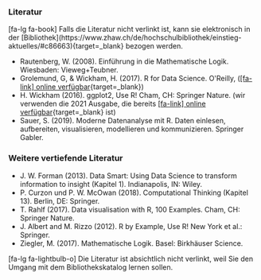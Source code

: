 ### Literatur
<p class="alert alert-primary" markdown="1">
[fa-lg fa-book] Falls die Literatur nicht verlinkt ist, kann sie elektronisch in der [Bibliothek](https://www.zhaw.ch/de/hochschulbibliothek/einstieg-aktuelles/#c86663){target=_blank} bezogen werden.
</p>

- Rautenberg, W. (2008). Einführung in die Mathematische Logik. Wiesbaden: Vieweg+Teubner.</b>
- Grolemund, G, & Wickham, H. (2017). R for Data Science. O'Reilly, ([[fa-link] online verfügbar](https://r4ds.had.co.nz/){target=_blank})
- H. Wickham (2016). ggplot2, Use R! Cham, CH: Springer Nature.</b> (wir verwenden die 2021 Ausgabe, die bereits [[fa-link] online verfügbar](https://ggplot2-book.org/){target=_blank} ist)
- Sauer, S. (2019). Moderne Datenanalyse mit R. Daten einlesen, aufbereiten, visualisieren, modellieren und kommunizieren. Springer Gabler.

### Weitere vertiefende Literatur
- J. W. Forman (2013). Data Smart: Using Data Science to transform information to insight (Kapitel 1). Indianapolis, IN: Wiley.
- P. Curzon und P. W. McOwan (2018). Computational Thinking (Kapitel 13). Berlin, DE: Springer.
- T. Rahlf (2017). Data visualisation with R, 100 Examples. Cham, CH: Springer Nature.
- J. Albert and M. Rizzo (2012). R by Example, Use R! New York et al.: Springer.
- Ziegler, M. (2017). Mathematische Logik. Basel: Birkhäuser Science.

<p class="alert alert-warning" markdown="1">
[fa-lg fa-lightbulb-o] Die Literatur ist absichtlich nicht verlinkt, weil Sie den Umgang mit dem Bibliothekskatalog lernen sollen.
</p>